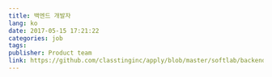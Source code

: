 ```yaml
---
title: 백엔드 개발자
lang: ko
date: 2017-05-15 17:21:22
categories: job
tags:
publisher: Product team
link: https://github.com/classtinginc/apply/blob/master/softlab/backend.md
---
```


